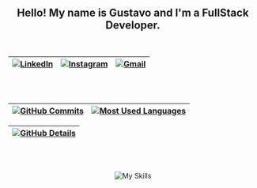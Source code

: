 <h2 align="center">Hello! My name is Gustavo and I'm a FullStack Developer.</h2>

<div align="center">

  <br>
  
  | [![LinkedIn](https://skillicons.dev/icons?i=linkedin)](https://www.linkedin.com/in/gusthls) | [![Instagram](https://skillicons.dev/icons?i=instagram)](https://instagram.com/gusthls) | [![Gmail](https://skillicons.dev/icons?i=gmail)](mailto:gustavohls.dev@gmail.com) |
  | ----------- | ----------- | ----------- |

  <br>
  <br>
  
  | [![GitHub Commits](http://github-profile-summary-cards.vercel.app/api/cards/productive-time?username=gusthls&theme=dracula&utcOffset=-3)](https://github.com/vn7n24fzkq/github-profile-summary-cards) | [![Most Used Languages](https://github-readme-stats.vercel.app/api/top-langs?username=gusthls&locale=en&hide_title=false&layout=compact&card_width=320&langs_count=8&theme=dracula&hide_border=false)](https://github.com/anuraghazra/github-readme-stats) |
  | ----------- | ----------- |


  | [![GitHub Details](http://github-profile-summary-cards.vercel.app/api/cards/profile-details?username=gusthls&theme=dracula)](https://github.com/vn7n24fzkq/github-profile-summary-cards) |
  | ----------- |


  <br>
  <br>

  ![My Skills](https://skillicons.dev/icons?i=git,github,python,qt,django,flask,cs,cpp,c,dotnet,java,spring,php,laravel,javascript,react,vue,nodejs,html,css,bootstrap,sqlite,postgres,mysql,mongodb,pycharm,vscode,visualstudio,eclipse,idea)

</div>
  
